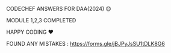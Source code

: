 CODECHEF ANSWERS FOR DAA(2024) 😊

MODULE 1,2,3 COMPLETED

HAPPY CODING ❤️

FOUND ANY MISTAKES :
https://forms.gle/jBJPyJsSU1tDLK8G6